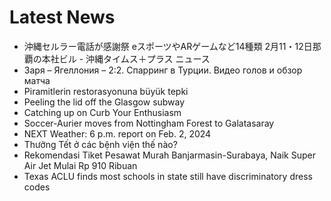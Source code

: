 # Latest News
-  沖縄セルラー電話が感謝祭 eスポーツやARゲームなど14種類 2月11・12日那覇の本社ビル - 沖縄タイムス＋プラス ニュース
-  Заря – Ягеллония – 2:2. Спарринг в Турции. Видео голов и обзор матча
-  Piramitlerin restorasyonuna büyük tepki
-  Peeling the lid off the Glasgow subway
-  Catching up on Curb Your Enthusiasm
-  Soccer-Aurier moves from Nottingham Forest to Galatasaray
-  NEXT Weather: 6 p.m. report on Feb. 2, 2024
-  Thưởng Tết ở các bệnh viện thế nào?
-  Rekomendasi Tiket Pesawat Murah Banjarmasin-Surabaya, Naik Super Air Jet Mulai Rp 910 Ribuan
-  Texas ACLU finds most schools in state still have discriminatory dress codes
